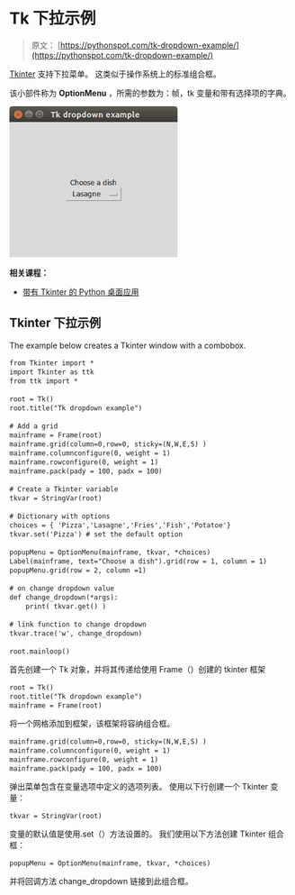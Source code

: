 # Tk 下拉示例

> 原文： [https://pythonspot.com/tk-dropdown-example/](https://pythonspot.com/tk-dropdown-example/)

[Tkinter](https://pythonspot.com/tkinter/) 支持下拉菜单。 这类似于操作系统上的标准组合框。

该小部件称为 **OptionMenu** ，所需的参数为：帧，tk 变量和带有选择项的字典。

![tk dropdown menu](img/19e10ff770d93deeffd983bf09f95bdc.jpg)

**相关课程：**

*   [带有 Tkinter 的 Python 桌面应用](https://gum.co/ErLc)

## Tkinter 下拉示例

The example below creates a Tkinter window with a combobox.

```
from Tkinter import *
import Tkinter as ttk
from ttk import *

root = Tk()
root.title("Tk dropdown example")

# Add a grid
mainframe = Frame(root)
mainframe.grid(column=0,row=0, sticky=(N,W,E,S) )
mainframe.columnconfigure(0, weight = 1)
mainframe.rowconfigure(0, weight = 1)
mainframe.pack(pady = 100, padx = 100)

# Create a Tkinter variable
tkvar = StringVar(root)

# Dictionary with options
choices = { 'Pizza','Lasagne','Fries','Fish','Potatoe'}
tkvar.set('Pizza') # set the default option

popupMenu = OptionMenu(mainframe, tkvar, *choices)
Label(mainframe, text="Choose a dish").grid(row = 1, column = 1)
popupMenu.grid(row = 2, column =1)

# on change dropdown value
def change_dropdown(*args):
    print( tkvar.get() )

# link function to change dropdown
tkvar.trace('w', change_dropdown)

root.mainloop()

```

首先创建一个 Tk 对象，并将其传递给使用 Frame（）创建的 tkinter 框架

```
root = Tk()
root.title("Tk dropdown example")
mainframe = Frame(root)

```

将一个网格添加到框架，该框架将容纳组合框。

```
mainframe.grid(column=0,row=0, sticky=(N,W,E,S) )
mainframe.columnconfigure(0, weight = 1)
mainframe.rowconfigure(0, weight = 1)
mainframe.pack(pady = 100, padx = 100)

```

弹出菜单包含在变量选项中定义的选项列表。 使用以下行创建一个 Tkinter 变量：

```
tkvar = StringVar(root)

```

变量的默认值是使用.set（）方法设置的。 我们使用以下方法创建 Tkinter 组合框：

```
popupMenu = OptionMenu(mainframe, tkvar, *choices)

```

并将回调方法 change_dropdown 链接到此组合框。